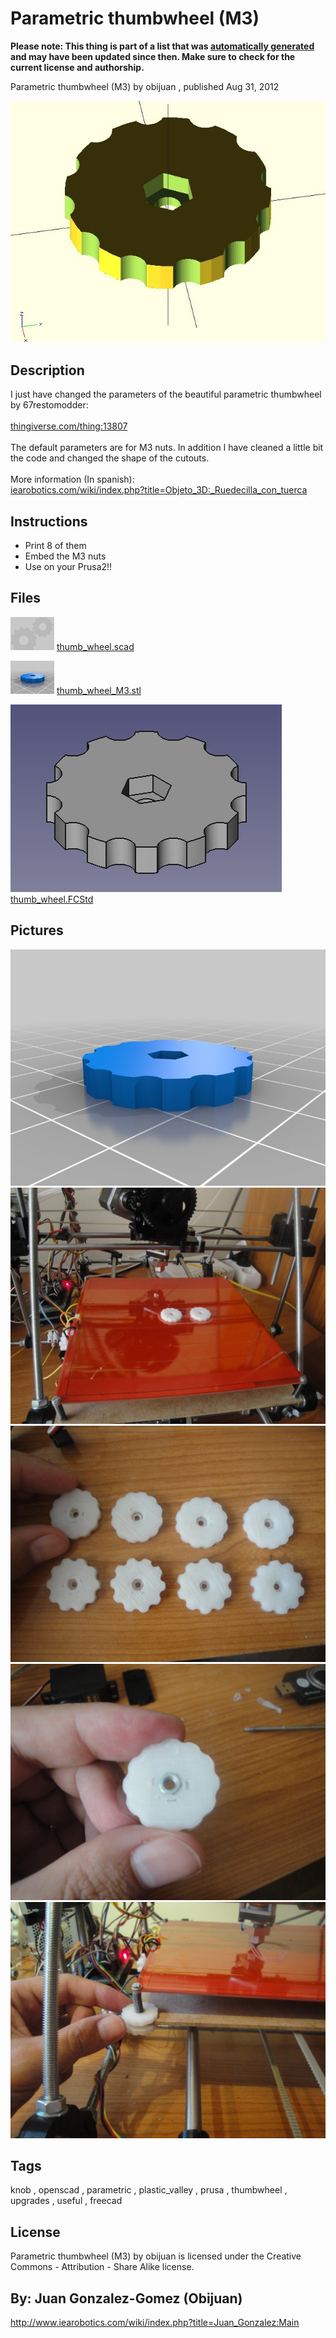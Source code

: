 Parametric thumbwheel (M3)
===============
**Please note: This thing is part of a list that was [automatically generated](https://github.com/carlosgs/export-things) and may have been updated since then. Make sure to check for the current license and authorship.**  

Parametric thumbwheel (M3)  by obijuan , published Aug 31, 2012

![Image](img/thumb_wheel_obijuan_display_large.jpg)

Description
--------
I just have changed the parameters of the beautiful parametric thumbwheel by 67restomodder:<br />
<br />
<a href="http://www.thingiverse.com/thing:13807" target="_blank" rel="nofollow">thingiverse.com/thing:13807</a><br />
<br />
The default parameters are for M3 nuts. In addition I have cleaned a little bit the code and changed the shape of the cutouts.<br />
<br />
More information (In spanish):<br />
<a href="http://www.iearobotics.com/wiki/index.php?title=Objeto_3D:_Ruedecilla_con_tuerca" target="_blank" rel="nofollow">iearobotics.com/wiki/index.php?title=Objeto_3D:_Ruedecilla_con_tuerca</a>

Instructions
--------
* Print 8 of them<br />
* Embed the M3 nuts<br />
* Use on your Prusa2!!

Files
--------
[![Image](img/Gears_preview_tinycard.jpg)](thumb_wheel.scad)
 [ thumb_wheel.scad](thumb_wheel.scad)  

[![Image](img/thumb_wheel_M3_preview_tinycard.jpg)](thumb_wheel_M3.stl)
 [ thumb_wheel_M3.stl](thumb_wheel_M3.stl)  

[![Image](img/thumb_wheel_obijuan_freecad.jpg)](thumb_wheel.FCStd)
 [ thumb_wheel.FCStd](thumb_wheel.FCStd)  

Pictures
--------
![Image](img/thumb_wheel_M3_display_large.jpg)
![Image](img/DSC05802_display_large.jpg)
![Image](img/DSC05803_display_large.jpg)
![Image](img/DSC05804_display_large.jpg)
![Image](img/DSC05807_display_large.jpg)


Tags
--------
knob , openscad , parametric , plastic_valley , prusa , thumbwheel , upgrades , useful  , freecad

  

License
--------
Parametric thumbwheel (M3) by obijuan is licensed under the Creative Commons - Attribution - Share Alike license.  



By: Juan Gonzalez-Gomez (Obijuan)
--------
<http://www.iearobotics.com/wiki/index.php?title=Juan_Gonzalez:Main>